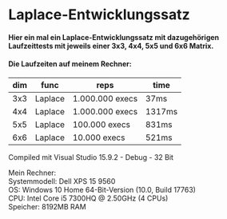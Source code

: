 # Laplace-Entwicklungssatz
#### Hier ein mal ein Laplace-Entwicklungssatz mit dazugehörigen Laufzeittests mit jeweils einer 3x3, 4x4, 5x5 und 6x6 Matrix.<p/>
#### Die Laufzeiten auf meinem Rechner:<br/>
  
| dim | func        | reps            | time    |
|-----|-------------|-----------------|---------|
| 3x3 |     Laplace | 1.000.000 execs |    37ms |
| 4x4 |     Laplace | 1.000.000 execs |  1317ms |
| 5x5 |     Laplace |   100.000 execs |   831ms |
| 6x6 |     Laplace |    10.000 execs |   521ms |

<p>

Compiled mit Visual Studio 15.9.2 - Debug - 32 Bit<br>
<p>

Mein Rechner:\
  Systemmodell: Dell XPS 15 9560\
  OS: Windows 10 Home 64-Bit-Version (10.0, Build 17763)\
  CPU: Intel Core i5 7300HQ @ 2.50GHz (4 CPUs)\
  Speicher: 8192MB RAM
